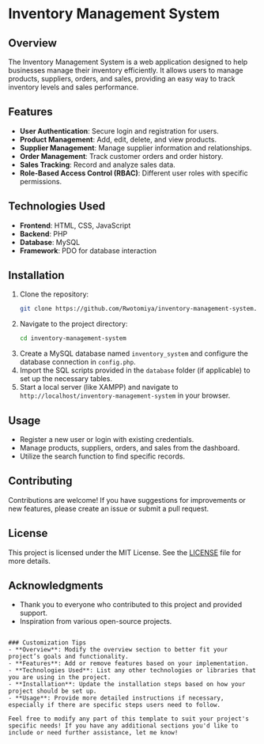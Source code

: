 # Inventory Management System

## Overview
The Inventory Management System is a web application designed to help businesses manage their inventory efficiently. It allows users to manage products, suppliers, orders, and sales, providing an easy way to track inventory levels and sales performance.

## Features
- **User Authentication**: Secure login and registration for users.
- **Product Management**: Add, edit, delete, and view products.
- **Supplier Management**: Manage supplier information and relationships.
- **Order Management**: Track customer orders and order history.
- **Sales Tracking**: Record and analyze sales data.
- **Role-Based Access Control (RBAC)**: Different user roles with specific permissions.

## Technologies Used
- **Frontend**: HTML, CSS, JavaScript
- **Backend**: PHP
- **Database**: MySQL
- **Framework**: PDO for database interaction

## Installation
1. Clone the repository:
   ```bash
   git clone https://github.com/Rwotomiya/inventory-management-system.git
   ```
2. Navigate to the project directory:
   ```bash
   cd inventory-management-system
   ```
3. Create a MySQL database named `inventory_system` and configure the database connection in `config.php`.
4. Import the SQL scripts provided in the `database` folder (if applicable) to set up the necessary tables.
5. Start a local server (like XAMPP) and navigate to `http://localhost/inventory-management-system` in your browser.

## Usage
- Register a new user or login with existing credentials.
- Manage products, suppliers, orders, and sales from the dashboard.
- Utilize the search function to find specific records.

## Contributing
Contributions are welcome! If you have suggestions for improvements or new features, please create an issue or submit a pull request.

## License
This project is licensed under the MIT License. See the [LICENSE](LICENSE) file for more details.

## Acknowledgments
- Thank you to everyone who contributed to this project and provided support.
- Inspiration from various open-source projects.

```

### Customization Tips
- **Overview**: Modify the overview section to better fit your project’s goals and functionality.
- **Features**: Add or remove features based on your implementation.
- **Technologies Used**: List any other technologies or libraries that you are using in the project.
- **Installation**: Update the installation steps based on how your project should be set up.
- **Usage**: Provide more detailed instructions if necessary, especially if there are specific steps users need to follow.

Feel free to modify any part of this template to suit your project's specific needs! If you have any additional sections you'd like to include or need further assistance, let me know!
